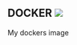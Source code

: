 ## DOCKER [![][license-svg]][license-url]
My dockers image

[license-url]: https://github.com/ivanpl82/docker/blob/master/LICENSE.txt
[license-svg]: https://img.shields.io/badge/license-GPLv3-red.svg
